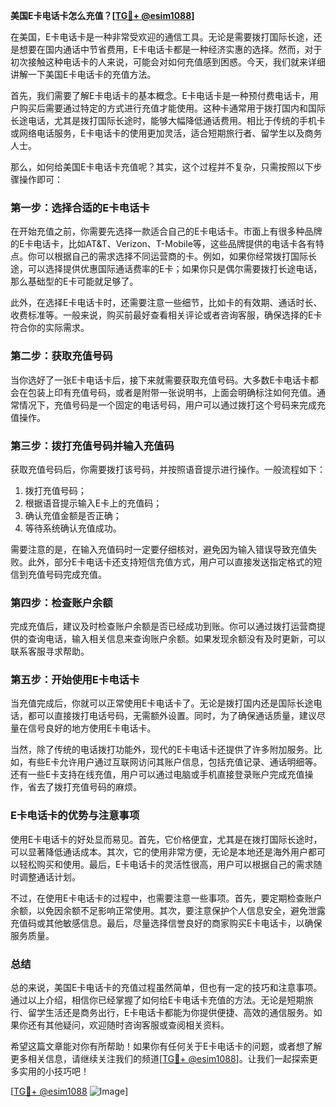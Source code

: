 **美国E卡电话卡怎么充值？[[TG💪+ @esim1088](https://t.me/s/esim1088)]**

在美国，E卡电话卡是一种非常受欢迎的通信工具。无论是需要拨打国际长途，还是想要在国内通话中节省费用，E卡电话卡都是一种经济实惠的选择。然而，对于初次接触这种电话卡的人来说，可能会对如何充值感到困惑。今天，我们就来详细讲解一下美国E卡电话卡的充值方法。

首先，我们需要了解E卡电话卡的基本概念。E卡电话卡是一种预付费电话卡，用户购买后需要通过特定的方式进行充值才能使用。这种卡通常用于拨打国内和国际长途电话，尤其是拨打国际长途时，能够大幅降低通话费用。相比于传统的手机卡或网络电话服务，E卡电话卡的使用更加灵活，适合短期旅行者、留学生以及商务人士。

那么，如何给美国E卡电话卡充值呢？其实，这个过程并不复杂，只需按照以下步骤操作即可：

### **第一步：选择合适的E卡电话卡**
在开始充值之前，你需要先选择一款适合自己的E卡电话卡。市面上有很多种品牌的E卡电话卡，比如AT&T、Verizon、T-Mobile等，这些品牌提供的电话卡各有特点。你可以根据自己的需求选择不同运营商的卡。例如，如果你经常拨打国际长途，可以选择提供优惠国际通话费率的E卡；如果你只是偶尔需要拨打长途电话，那么基础型的E卡可能就足够了。

此外，在选择E卡电话卡时，还需要注意一些细节，比如卡的有效期、通话时长、收费标准等。一般来说，购买前最好查看相关评论或者咨询客服，确保选择的E卡符合你的实际需求。

### **第二步：获取充值号码**
当你选好了一张E卡电话卡后，接下来就需要获取充值号码。大多数E卡电话卡都会在包装上印有充值号码，或者是附带一张说明书，上面会明确标注如何充值。通常情况下，充值号码是一个固定的电话号码，用户可以通过拨打这个号码来完成充值操作。

### **第三步：拨打充值号码并输入充值码**
获取充值号码后，你需要拨打该号码，并按照语音提示进行操作。一般流程如下：
1. 拨打充值号码；
2. 根据语音提示输入E卡上的充值码；
3. 确认充值金额是否正确；
4. 等待系统确认充值成功。

需要注意的是，在输入充值码时一定要仔细核对，避免因为输入错误导致充值失败。此外，部分E卡电话卡还支持短信充值方式，用户可以直接发送指定格式的短信到充值号码完成充值。

### **第四步：检查账户余额**
完成充值后，建议及时检查账户余额是否已经成功到账。你可以通过拨打运营商提供的查询电话，输入相关信息来查询账户余额。如果发现余额没有及时更新，可以联系客服寻求帮助。

### **第五步：开始使用E卡电话卡**
当充值完成后，你就可以正常使用E卡电话卡了。无论是拨打国内还是国际长途电话，都可以直接拨打电话号码，无需额外设置。同时，为了确保通话质量，建议尽量在信号良好的地方使用E卡电话卡。

当然，除了传统的电话拨打功能外，现代的E卡电话卡还提供了许多附加服务。比如，有些E卡允许用户通过互联网访问其账户信息，包括充值记录、通话明细等。还有一些E卡支持在线充值，用户可以通过电脑或手机直接登录账户完成充值操作，省去了拨打充值号码的麻烦。

### **E卡电话卡的优势与注意事项**
使用E卡电话卡的好处显而易见。首先，它价格便宜，尤其是在拨打国际长途时，可以显著降低通话成本。其次，它的使用非常方便，无论是本地还是海外用户都可以轻松购买和使用。最后，E卡电话卡的灵活性很高，用户可以根据自己的需求随时调整通话计划。

不过，在使用E卡电话卡的过程中，也需要注意一些事项。首先，要定期检查账户余额，以免因余额不足影响正常使用。其次，要注意保护个人信息安全，避免泄露充值码或其他敏感信息。最后，尽量选择信誉良好的商家购买E卡电话卡，以确保服务质量。

### **总结**
总的来说，美国E卡电话卡的充值过程虽然简单，但也有一定的技巧和注意事项。通过以上介绍，相信你已经掌握了如何给E卡电话卡充值的方法。无论是短期旅行、留学生活还是商务出行，E卡电话卡都能为你提供便捷、高效的通信服务。如果你还有其他疑问，欢迎随时咨询客服或查阅相关资料。

希望这篇文章能对你有所帮助！如果你有任何关于E卡电话卡的问题，或者想了解更多相关信息，请继续关注我们的频道[[TG💪+ @esim1088](https://t.me/s/esim1088)]。让我们一起探索更多实用的小技巧吧！

[[TG💪+ @esim1088](https://t.me/s/esim1088) ![Image](https://i.postimg.cc/4NQfJmqS/Snipaste-2025-05-13-00-14-12.png)]